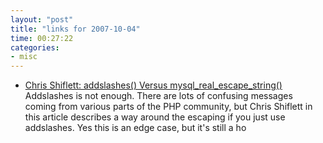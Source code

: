 ```yaml
---
layout: "post"
title: "links for 2007-10-04"
time: 00:27:22
categories: 
- misc
---
```

<ul>
	<li>
		<div><a href="http://shiflett.org/blog/2006/jan/addslashes-versus-mysql-real-escape-string">Chris Shiflett: addslashes() Versus mysql_real_escape_string()</a></div>
		<div>Addslashes is not enough. There are lots of confusing messages coming from various parts of the PHP community, but Chris Shiflett in this article describes a way around the escaping if you just use addslashes. Yes this is an edge case, but it's still a ho</div>
	</li>
</ul>
